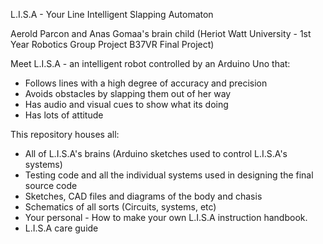 L.I.S.A - Your Line Intelligent Slapping Automaton

Aerold Parcon and Anas Gomaa's brain child (Heriot Watt University - 1st Year Robotics Group Project B37VR Final Project)

Meet L.I.S.A - an intelligent robot controlled by an Arduino Uno that:
- Follows lines with a high degree of accuracy and precision
- Avoids obstacles by slapping them out of her way
- Has audio and visual cues to show what its doing
- Has lots of attitude

This repository houses all:
- All of L.I.S.A's brains (Arduino sketches used to control L.I.S.A's systems)
- Testing code and all the individual systems used in designing the final source code
- Sketches, CAD files and diagrams of the body and chasis
- Schematics of all sorts (Circuits, systems, etc)
- Your personal - How to make your own L.I.S.A instruction handbook.
- L.I.S.A care guide
